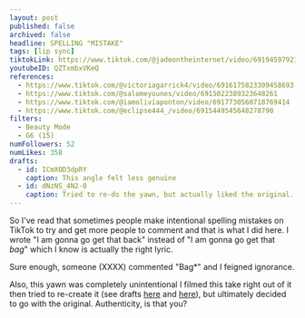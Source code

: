```yaml
---
layout: post
published: false
archived: false
headline: SPELLING "MISTAKE"
tags: [lip sync]
tiktokLink: https://www.tiktok.com/@jadeontheinternet/video/6919459792176123141
youtubeID: QZTxmbxVKeQ
references:
  - https://www.tiktok.com/@victoriagarrick4/video/6916175823309458693
  - https://www.tiktok.com/@salomeyounes/video/6915022389323648261
  - https://www.tiktok.com/@iamoliviaponton/video/6917730560718769414
  - https://www.tiktok.com/@eclipse444_/video/6915449545648278790
filters:
  - Beauty Mode
  - G6 (15)
numFollowers: 52
numLikes: 358
drafts:
  - id: ICmXOD3dpRY
    caption: This angle felt less genuine
  - id: dNzNS_4N2-0
    caption: Tried to re-do the yawn, but actually liked the original.
---
```


So I've read that sometimes people make intentional spelling mistakes on TikTok to try and get more people to comment and that is what I did here. I wrote "I am gonna go get that back" instead of "I am gonna go get that _bag_" which I know is actually the right lyric.

Sure enough, someone (XXXX) commented "Bag\*" and I feigned ignorance.

Also, this yawn was completely unintentional I filmed this take right out of it then tried to re-create it (see drafts [here](https://www.youtube.com/watch?v=dNzNS_4N2-0.) and [here](https://www.youtube.com/watch?v=ICmXOD3dpRY)), but ultimately decided to go with the original. Authenticity, is that you?
